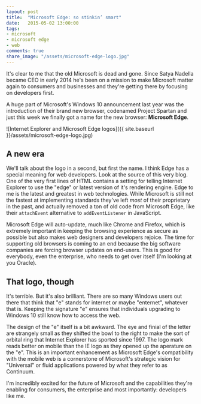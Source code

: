 ```yaml
---
layout: post
title:  "Microsoft Edge: so stinkin’ smart"
date:   2015-05-02 13:00:00
tags:
- microsoft
- microsoft edge
- web
comments: true
share_image: "/assets/microsoft-edge-logo.jpg"
---
```


It's clear to me that the old Microsoft is dead and gone. Since Satya Nadella became CEO in early 2014 he's been on a mission to make Microsoft matter again to consumers and businesses and they're getting there by focusing on developers first.

A huge part of Microsoft's Windows 10 announcement last year was the introduction of their brand new browser, codenamed Project Spartan and just this week we finally got a name for the new browser: **Microsoft Edge**.

![Internet Explorer and Microsoft Edge logos]({{ site.baseurl }}/assets/microsoft-edge-logo.jpg)

## A new era

We'll talk about the logo in a second, but first the name. I think Edge has a special meaning for web developers. Look at the source of this very blog. One of the very first lines of HTML contains a setting for telling Internet Explorer to use the "edge" or latest version of it's rendering engine. Edge to me is the latest and greatest in web technologies. While Microsoft is still not the fastest at implementing standards they've left *most* of their proprietary in the past, and actually removed a ton of old code from Microsoft Edge, like their `attachEvent` alternative to `addEventListener` in JavaScript.

Microsoft Edge will auto-update, much like Chrome and Firefox, which is extremely important in keeping the browsing experience as secure as possible but also makes web designers and developers rejoice. The time for supporting old browsers is coming to an end because the big software companies are forcing browser updates on end-users. This is good for everybody, even the enterprise, who needs to get over itself (I'm looking at you Oracle).

## That logo, though

It's terrible. But it's also brilliant. There are so many Windows users out there that think that "e" stands for internet or maybe "enternet", whatever that is. Keeping the signature "e" ensures that individuals upgrading to Windows 10 still know how to access the web.

The design of the "e" itself is a bit awkward. The eye and finial of the letter are strangely small as they shifted the bowl to the right to make the sort of orbital ring that Internet Explorer has sported since 1997. The logo mark reads better on mobile than the IE logo as they opened up the aperature on the "e". This is an important enhancement as Microsoft Edge's compatibility with the mobile web is a cornerstone of Microsoft's strategic vision for "Universal" or fluid applications powered by what they refer to as Continuum.

I'm incredibly excited for the future of Microsoft and the capabilities they're enabling for consumers, the enterprise and most importantly: developers like me.